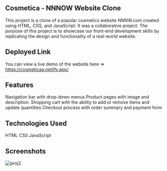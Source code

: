 ## Cosmetica - NNNOW Website Clone

This project is a clone of a popular cosmetics website NNNW.com created using HTML, CSS, and JavaScript. It was a collaborative project. The purpose of this project is to showcase our front-end development skills by replicating the design and functionality of a real-world website.

## Deployed Link
You can view a live demo of the website here => https://cosmeticaa.netlify.app/

## Features
Navigation bar with drop-down menus
Product pages with image and description.
Shopping cart with the ability to add or remove items and update quantities
Checkout process with order summary and payment form

## Technologies Used
HTML
CSS
JavaScript
## Screenshots
![proj2](https://github.com/Itsmearun1/vast-reward-2791/assets/112754597/438f126b-ffb5-49a2-827a-a5eb0dcd0deb)
